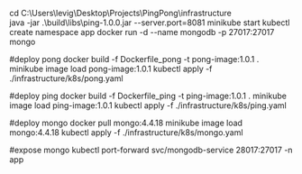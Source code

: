 
cd C:\Users\levig\Desktop\Projects\PingPong\infrastructure\
java -jar .\build\libs\ping-1.0.0.jar --server.port=8081
minikube start
kubectl create namespace app
docker run -d --name mongodb -p 27017:27017 mongo

#deploy pong
docker build -f Dockerfile_pong -t pong-image:1.0.1 .
minikube image load pong-image:1.0.1
kubectl apply -f ./infrastructure/k8s/pong.yaml

#deploy ping
docker build -f Dockerfile_ping -t ping-image:1.0.1 .
minikube image load ping-image:1.0.1
kubectl apply -f ./infrastructure/k8s/ping.yaml

#deploy mongo
docker pull mongo:4.4.18
minikube image load mongo:4.4.18
kubectl apply -f ./infrastructure/k8s/mongo.yaml

#expose mongo
kubectl port-forward svc/mongodb-service 28017:27017 -n app
